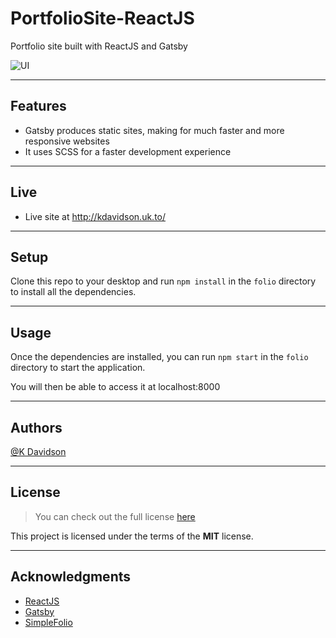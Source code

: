 # PortfolioSite-ReactJS

Portfolio site built with ReactJS and Gatsby

![UI](https://i.postimg.cc/g2ZTZkrq/GIF-30-04-2022-17-34-15.gif)

---

## Features

-   Gatsby produces static sites, making for much faster and more responsive websites
-   It uses SCSS for a faster development experience

---

## Live

-   Live site at http://kdavidson.uk.to/

---

## Setup

Clone this repo to your desktop and run `npm install` in the `folio` directory to install all the dependencies.

---

## Usage

Once the dependencies are installed, you can run `npm start` in the `folio` directory to start the application.

You will then be able to access it at localhost:8000

---

## Authors

[@K Davidson](mailto:kaushdavidson@icloud.com)

---

## License

> You can check out the full license [here](LICENSE)

This project is licensed under the terms of the **MIT** license.

---

## Acknowledgments

-   [ReactJS](https://reactjs.org/)
-   [Gatsby](https://www.gatsbyjs.com/)
-   [SimpleFolio](https://github.com/cobiwave/gatsby-simplefolio)

